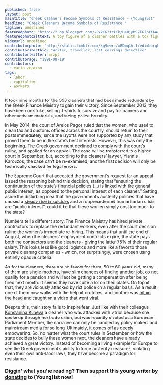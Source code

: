 ```yaml
---
published: false
layout: post
maintitle: "Greek Cleaners Become Symbols of Resistance - {Young}ist"
headline: "Greek Cleaners Become Symbols of Resistance "
tagline: undefined
featuredphoto: "http://2.bp.blogspot.com/-8xkKG3tcIKk/U48jyMSZFGI/AAAAAAAAE-U/kQLxzaXHs1c/s1600/10174809_714016018655409_2722718608965787676_n.jpg"
featuredphotoalttext: A toy figure of a cleaner battles with a toy figure of a police officer.
videourl: undefined
contributorphoto: "http://static.tumblr.com/kg9owro/xBDmq3ht1/edinburgh_castle__59___1_.jpg"
contributorshortbio: "Writer, traveller, lost earrings detective"
contributortwitter: mrzpt
contributorage: "1991-08-19"
contributors: 
  - Maria Zepatou
tags: 
  - labor
  - capitalism
  - workers
---
```


It took nine months for the 396 cleaners that had been made redundant by the Greek Finance Ministry to gain their victory. Since September 2013, they have been on strike, selling T-shirts to survive and pay for banners and other activism materials, and facing police brutality. 

In May 2014, the court of Areios Pagos ruled that the women, who used to clean tax and customs offices across the country, should return to their posts immediately, since the layoffs were not supported by any study that proved them to be in the state’s best interests. However, this was only the beginning. The Greek government declined to comply with the court’s ruling, and applied for an appeal. The case will be transferred to a higher court in September, but, according to the cleaners’ lawyer, Yiannis Karouzos, the case can’t be re-examined, and the first decision will only be technically checked for legal errors.

The Supreme Court that accepted the government’s request for an appeal issued the reasoning behind this decision, stating that “ensuring the continuation of the state’s financial policies (...) is linked with the general public interest, as opposed to the personal interest of each cleaner.”  Setting aside the disturbing idea that the government’s austerity policies that have caused a [steady rise in suicides](http://www.theguardian.com/world/2014/apr/21/austerity-greece-male-suicides-spending-cuts/) and an unprecedented humanitarian crisis are “public interest”, could it be that these women simply cost too much to the state?

Numbers tell a different story. The Finance Ministry has hired private contractors to replace the redundant workers, even after the court decision ruling the women’s immediate re-hiring. This means that until the end of August, when the cleaners’ employment contracts expire, the state pays both the contractors and the cleaners - giving the latter 75% of their regular salary. This looks less like good logistics and more like a favor to those private cleaning companies - which, not surprisingly, were chosen using entirely opaque criteria.

As for the cleaners, there are no favors for them. 50 to 60 years old, many of them are single mothers, have slim chances of finding another job, do not qualify for a pension and will not be getting a compensation after being fired next month. It seems they have quite a lot on their plates. On top of that, they are viciously attacked by riot police on a regular basis. As a result, one of them now walks with the help of crutches, and another was [hit on the head](https://www.youtube.com/watch?v=MBFjsNxWbYU/) and caught on a video that went viral. 

Despite this, their story fails to inspire fear. Just like with their colleague [Konstanina Kuneva](http://youngist.org/media-representation-and-greek-women-in-crisis-four/#.U6NfzcaH9uZ/) a cleaner who was attacked with vitriol because she spoke up through her trade union, but was recently elected as a European Parliament Member, the narrative can only be handled by policy makers and mainstream media for so long. Ultimately, it comes off as deeply empowering. So, no matter what the court rules in September, or how the state decides to bully these women next, the cleaners have already achieved a great victory. Instead of becoming a living example for Europe to see the Greek government’s ability to force austerity measures, violating even their own anti-labor laws, they have become a paradigm for resistance.

<h3 class='donate-blurb'> Diggin' what you're reading? Then support this young writer by <a href='{{site.baseurl}}/donate'>donating</a> to {Young}ist now!</h3>